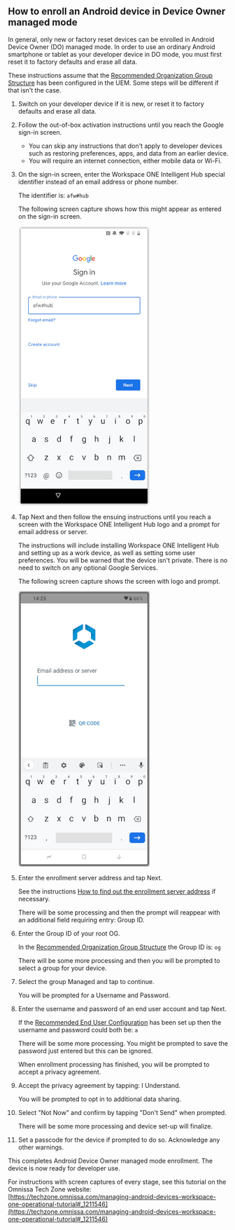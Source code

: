 ## How to enroll an Android device in Device Owner managed mode
In general, only new or factory reset devices can be enrolled in Android Device
Owner (DO) managed mode. In order to use an ordinary Android smartphone or
tablet as your developer device in DO mode, you must first reset it to factory
defaults and erase all data.

These instructions assume that the [Recommended Organization Group Structure](../../03Task_Configure-management-console-enrollment/01Recommended-Organization-Group-Structure/readme.md)
has been configured in the UEM. Some steps will be different if that isn't the
case.

1.  Switch on your developer device if it is new, or reset it to factory
    defaults and erase all data.

2.  Follow the out-of-box activation instructions until you reach the Google
    sign-in screen.

    -   You can skip any instructions that don't apply to developer devices such
        as restoring preferences, apps, and data from an earlier device.
    -   You will require an internet connection, either mobile data or Wi-Fi.

3.  On the sign-in screen, enter the Workspace ONE Intelligent Hub special
    identifier instead of an email address or phone number.

    The identifier is: `afw#hub`

    The following screen capture shows how this might appear as entered on the
    sign-in screen.

    ![**Screen Capture:** Sign-in Screen with Workspace ONE Intelligent Hub special identifier](ScreenCapture_afw-hash-hub.png)

4.  Tap Next and then follow the ensuing instructions until you reach a screen
    with the Workspace ONE Intelligent Hub logo and a prompt for email address
    or server.

    The instructions will include installing Workspace ONE Intelligent Hub and
    setting up as a work device, as well as setting some user preferences. You
    will be warned that the device isn't private. There is no need to switch on
    any optional Google Services.

    The following screen capture shows the screen with logo and prompt.

    ![**Screen Capture:** Workspace ONE Intelligent Hub logo and prompt](ScreenCapture_HubPrompt.png)

5.  Enter the enrollment server address and tap Next.

    See the instructions [How to find out the enrollment server address](../01How-to-find-out-the-enrollment-server-address/readme.md)
    if necessary.

    There will be some processing and then the prompt will reappear with an
    additional field requiring entry: Group ID.

6.  Enter the Group ID of your root OG.

    In the [Recommended Organization Group Structure](../../03Task_Configure-management-console-enrollment/01Recommended-Organization-Group-Structure/readme.md)
    the Group ID is: `og`

    There will be some more processing and then you will be prompted to select a
    group for your device.

7.  Select the group Managed and tap to continue.

    You will be prompted for a Username and Password.

8.  Enter the username and password of an end user account and tap Next.

    If the [Recommended End User Configuration](../../05Task_Configure-end-users/01Recommended-End-User-Configuration/readme.md)
    has been set up then the username and password could both be: `a`

    There will be some more processing. You might be prompted to save the
    password just entered but this can be ignored.

    When enrollment processing has finished, you will be prompted to accept a
    privacy agreement.

9.  Accept the privacy agreement by tapping: I Understand.

    You will be prompted to opt in to additional data sharing.

10. Select "Not Now" and confirm by tapping "Don't Send" when prompted.

    There will be some more processing and device set-up will finalize.

11. Set a passcode for the device if prompted to do so. Acknowledge any other
    warnings.

This completes Android Device Owner managed mode enrollment. The device is now
ready for developer use.

For instructions with screen captures of every stage, see this tutorial on the
Omnissa Tech Zone website:  
[https://techzone.omnissa.com/managing-android-devices-workspace-one-operational-tutorial#_1211546](https://techzone.omnissa.com/managing-android-devices-workspace-one-operational-tutorial#_1211546)

